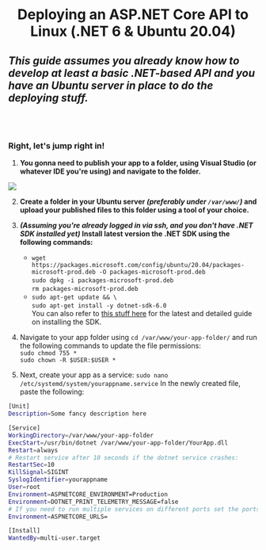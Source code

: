<div align="center">

# Deploying an ASP.NET Core API to Linux (.NET 6 & Ubuntu 20.04)
</div>

## *This guide assumes you already know how to develop at least a basic .NET-based API and you have an Ubuntu server in place to do the deploying stuff.*

<br/>
<br/>

### **Right, let's jump right in!**

1. **You gonna need to publish your app to a folder, using Visual Studio (or whatever IDE you're using) and navigate to the folder.**

![](https://user-images.githubusercontent.com/46853837/215998278-a5deccd2-85db-4a7a-b05f-474d2f1a9f33.png)

2. **Create a folder in your Ubuntu server *(preferably under `/var/www/`)* and upload your published files to this folder using a tool of your choice.**
   
3. ***(Assuming you're already logged in via ssh, and you don't have .NET SDK installed yet)* Install latest version the .NET SDK using the following commands:**
   * `wget https://packages.microsoft.com/config/ubuntu/20.04/packages-microsoft-prod.deb -O packages-microsoft-prod.deb`<br/>
`sudo dpkg -i packages-microsoft-prod.deb`<br/>
`rm packages-microsoft-prod.deb`
   * `sudo apt-get update && \`<br/>
  `sudo apt-get install -y dotnet-sdk-6.0`<br/>
  You can also refer to [this stuff here](https://learn.microsoft.com/en-us/dotnet/core/install/linux-ubuntu#2004) for the latest and detailed guide on installing the SDK.

  4. Navigate to your app folder using `cd /var/www/your-app-folder/` and run the following commands to update the file permissions:<br/>
   `sudo chmod 755 *`<br/>
   `sudo chown -R $USER:$USER *`

   5. Next, create your app as a service:
   `sudo nano /etc/systemd/system/yourappname.service`
   In the newly created file, paste the following:


   ```bash
   [Unit]
Description=Some fancy description here

[Service]
WorkingDirectory=/var/www/your-app-folder
ExecStart=/usr/bin/dotnet /var/www/your-app-folder/YourApp.dll
Restart=always
# Restart service after 10 seconds if the dotnet service crashes:
RestartSec=10
KillSignal=SIGINT
SyslogIdentifier=yourappname
User=root
Environment=ASPNETCORE_ENVIRONMENT=Production
Environment=DOTNET_PRINT_TELEMETRY_MESSAGE=false
# If you need to run multiple services on different ports set the ports environment variable here:
Environment=ASPNETCORE_URLS=

[Install]
WantedBy=multi-user.target
```